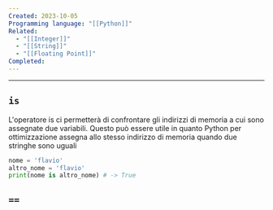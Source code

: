 ```yaml
---
Created: 2023-10-05
Programming language: "[[Python]]"
Related:
  - "[[Integer]]"
  - "[[String]]"
  - "[[Floating Point]]"
Completed:
---
```

---
## `is`

L'operatore is ci permetterà di confrontare gli indirizzi di memoria a cui sono assegnate due variabili. Questo può essere utile in quanto Python per ottimizzazione assegna allo stesso indirizzo di memoria quando due stringhe sono uguali
```python
nome = 'flavio'
altro_nome = 'flavio'
print(nome is altro_nome) # -> True
```
## `==`
